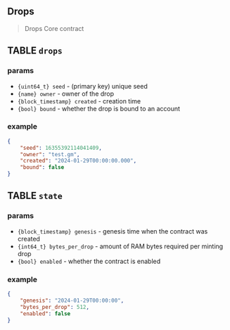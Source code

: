 ## Drops

> Drops Core contract

## TABLE `drops`

### params

- `{uint64_t} seed` - (primary key) unique seed
- `{name} owner` - owner of the drop
- `{block_timestamp} created` - creation time
- `{bool} bound` - whether the drop is bound to an account

### example

```json
{
    "seed": 16355392114041409,
    "owner": "test.gm",
    "created": "2024-01-29T00:00:00.000",
    "bound": false
}
```

## TABLE `state`

### params

- `{block_timestamp} genesis` - genesis time when the contract was created
- `{int64_t} bytes_per_drop` - amount of RAM bytes required per minting drop
- `{bool} enabled` - whether the contract is enabled

### example

```json
{
    "genesis": "2024-01-29T00:00:00",
    "bytes_per_drop": 512,
    "enabled": false
}
```